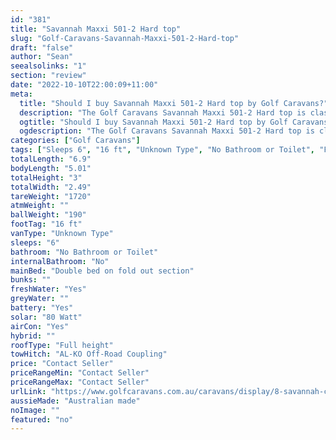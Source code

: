 ```yaml
---
id: "381"
title: "Savannah Maxxi 501-2 Hard top"
slug: "Golf-Caravans-Savannah-Maxxi-501-2-Hard-top"
draft: "false"
author: "Sean"
seealsolinks: "1"
section: "review"
date: "2022-10-10T22:00:09+11:00"
meta:
  title: "Should I buy Savannah Maxxi 501-2 Hard top by Golf Caravans?"
  description: "The Golf Caravans Savannah Maxxi 501-2 Hard top is classed as Unknown Type, and sleeps 6 people. It is Australian made and comes in at 16 ft. It generally has No Bathroom or Toilet."
  ogtitle: "Should I buy Savannah Maxxi 501-2 Hard top by Golf Caravans?"
  ogdescription: "The Golf Caravans Savannah Maxxi 501-2 Hard top is classed as Unknown Type, and sleeps 6 people. It is Australian made and comes in at 16 ft. It generally has No Bathroom or Toilet."
categories: ["Golf Caravans"]
tags: ["Sleeps 6", "16 ft", "Unknown Type", "No Bathroom or Toilet", "Full height", "Price Unknown"]
totalLength: "6.9"
bodyLength: "5.01"
totalHeight: "3"
totalWidth: "2.49"
tareWeight: "1720"
atmWeight: ""
ballWeight: "190"
footTag: "16 ft"
vanType: "Unknown Type"
sleeps: "6"
bathroom: "No Bathroom or Toilet"
internalBathroom: "No"
mainBed: "Double bed on fold out section"
bunks: ""
freshWater: "Yes"
greyWater: ""
battery: "Yes"
solar: "80 Watt"
airCon: "Yes"
hybrid: ""
roofType: "Full height"
towHitch: "AL-KO Off-Road Coupling"
price: "Contact Seller"
priceRangeMin: "Contact Seller"
priceRangeMax: "Contact Seller"
urlLink: "https://www.golfcaravans.com.au/caravans/display/8-savannah-caravan-range-/"
aussieMade: "Australian made"
noImage: ""
featured: "no"
---
```

